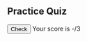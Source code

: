 <link rel="stylesheet" href="{{ '/assets/css/quiz.css?v=' | append: site.github.build_revision | relative_url }}">

<h2>Practice Quiz</h2>
<ul class="quiz" id="quiz">

</ul>
<button class="view-results" onclick="returnScore()" id="check">Check</button>
<span id="myresults" class="my-results">Your score is -/3</span>

<script>
 function shuffle(array) {
  let currentIndex = array.length,  randomIndex;

  // While there remain elements to shuffle.
  while (currentIndex != 0) {

    // Pick a remaining element.
    randomIndex = Math.floor(Math.random() * currentIndex);
    currentIndex--;

    // And swap it with the current element.
    [array[currentIndex], array[randomIndex]] = [
      array[randomIndex], array[currentIndex]];
  }

  return array;
}
 
  
  
var currentUrl = window.location.href;
let url = new URL(currentUrl);                                                  
let urlParams = new URLSearchParams(url.search); 


const ID = parseInt(urlParams.get('id')); // will be inputted by user later
if (ID === null || isNaN(ID)) {
  window.location.pathname = "/search.html";
}

var answers = [];
var datas = [];

fetch("https://csa-backend.rohanj.dev/api/flashcard/getFlashcardSetMC",
  { 
    method: 'POST',  
    headers: {
      'Content-Type': 'application/json'
    },
    body: JSON.stringify({id: ID})
  }
).then(data => data.json())
.then(data => {
  var qNum = 0;
  Object.keys(data).forEach(q => {
    datas.push(data[q]);
    const container = document.createElement("li")
    const qElem = document.createElement("h4")
    qElem.innerHTML = "What definition matches this term: " + q;
    qElem.id = "q"+qNum;
    container.appendChild(qElem)

    const choices = document.createElement("ul")
    choices.classList = "choices"
  
    var randAnswers = shuffle(data[q].answers.map((e, i) => ({ans: e, ind: i})))
    var correctAnswer = -1;

    randAnswers.forEach((ans, index) => {
      const li = document.createElement("li")
      const label = document.createElement("label")
      const input = document.createElement("input")
      input.type = "radio"
      input.name = "question"+qNum;
      input.value = index.toString();
      const span = document.createElement("span")
      span.innerHTML = ans.ans;
      label.appendChild(input);
      label.appendChild(span);
      li.appendChild(label);
      choices.appendChild(li);
  
      if (ans.ind === 0) correctAnswer = index;
    })
    
    container.appendChild(choices)

    document.getElementById("quiz").appendChild(container)

    answers = [...answers, correctAnswer.toString()]
    qNum++
  })
})

function getCheckedValue(radioName) {
    var radios = document.getElementsByName(radioName);
    var ret = undefined;
    for (var y = 0; y < radios.length; y++) {
        // disable radio
        radios[y].disabled = true
        if (radios[y].checked) ret = radios[y].value;
    }
    return ret;
}
function getScore(email, password) {
    // disable submit button
    document.getElementById("check").disabled = true
    var score = 0;
    var statsInfo = {email, password, id: ID, statsList: []}
    for (var i = 0; i < answers.length; i++) {
       if (getCheckedValue("question" + i) === answers[i]) {
          score++;
          statsInfo.statsList.push({id: datas[i].id, correct: true}) 
       } else {
          document.getElementById("q"+i).style.color = 'red'
          statsInfo.statsList.push({id: datas[i].id, correct: false})
       }
    }
    return {score, statsInfo};
}
function returnScore() {
    var { score, statsInfo } = getScore("rohanj2006@gmail.com", "password")
    document.getElementById("myresults").innerHTML =
        "Your score is " + score + "/" + answers.length;
    console.log(statsInfo)
}
</script>
